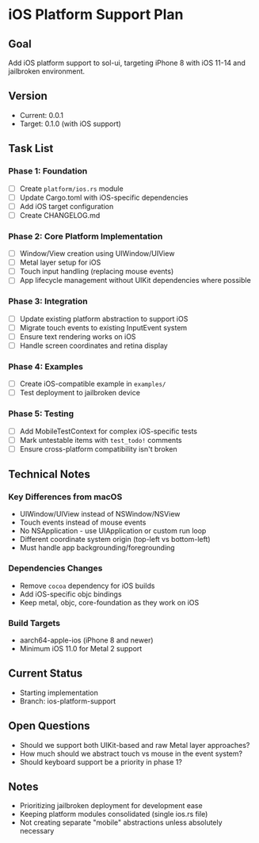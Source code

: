 # iOS Platform Support Plan

## Goal
Add iOS platform support to sol-ui, targeting iPhone 8 with iOS 11-14 and jailbroken environment.

## Version
- Current: 0.0.1
- Target: 0.1.0 (with iOS support)

## Task List

### Phase 1: Foundation
- [ ] Create `platform/ios.rs` module
- [ ] Update Cargo.toml with iOS-specific dependencies
- [ ] Add iOS target configuration
- [ ] Create CHANGELOG.md

### Phase 2: Core Platform Implementation
- [ ] Window/View creation using UIWindow/UIView
- [ ] Metal layer setup for iOS
- [ ] Touch input handling (replacing mouse events)
- [ ] App lifecycle management without UIKit dependencies where possible

### Phase 3: Integration
- [ ] Update existing platform abstraction to support iOS
- [ ] Migrate touch events to existing InputEvent system
- [ ] Ensure text rendering works on iOS
- [ ] Handle screen coordinates and retina display

### Phase 4: Examples
- [ ] Create iOS-compatible example in `examples/`
- [ ] Test deployment to jailbroken device

### Phase 5: Testing
- [ ] Add MobileTestContext for complex iOS-specific tests
- [ ] Mark untestable items with `test_todo!` comments
- [ ] Ensure cross-platform compatibility isn't broken

## Technical Notes

### Key Differences from macOS
- UIWindow/UIView instead of NSWindow/NSView
- Touch events instead of mouse events
- No NSApplication - use UIApplication or custom run loop
- Different coordinate system origin (top-left vs bottom-left)
- Must handle app backgrounding/foregrounding

### Dependencies Changes
- Remove `cocoa` dependency for iOS builds
- Add iOS-specific objc bindings
- Keep metal, objc, core-foundation as they work on iOS

### Build Targets
- aarch64-apple-ios (iPhone 8 and newer)
- Minimum iOS 11.0 for Metal 2 support

## Current Status
- Starting implementation
- Branch: ios-platform-support

## Open Questions
- Should we support both UIKit-based and raw Metal layer approaches?
- How much should we abstract touch vs mouse in the event system?
- Should keyboard support be a priority in phase 1?

## Notes
- Prioritizing jailbroken deployment for development ease
- Keeping platform modules consolidated (single ios.rs file)
- Not creating separate "mobile" abstractions unless absolutely necessary
